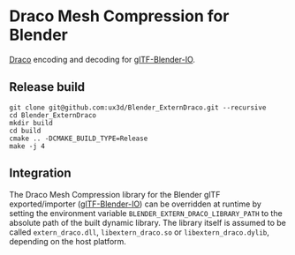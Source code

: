 # Draco Mesh Compression for Blender

[Draco](https://github.com/google/draco) encoding and decoding for [glTF-Blender-IO](https://github.com/KhronosGroup/glTF-Blender-IO).

## Release build

```
git clone git@github.com:ux3d/Blender_ExternDraco.git --recursive
cd Blender_ExternDraco
mkdir build
cd build
cmake .. -DCMAKE_BUILD_TYPE=Release
make -j 4
```

## Integration

The Draco Mesh Compression library for the Blender glTF exported/importer ([glTF-Blender-IO](https://github.com/KhronosGroup/glTF-Blender-IO)) can be overridden at runtime by setting the environment variable `BLENDER_EXTERN_DRACO_LIBRARY_PATH` to the absolute path of the built dynamic library. The library itself is assumed to be called `extern_draco.dll`, `libextern_draco.so` or `libextern_draco.dylib`, depending on the host platform.
